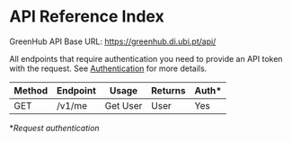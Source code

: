 # API Reference Index

GreenHub API Base URL: https://greenhub.di.ubi.pt/api/

All endpoints that require authentication you need to provide an API token with the request. See [Authentication](authentication.md) for more details.

| Method | Endpoint | Usage    | Returns | Auth* |
| ------ | -------- | -------- | ------- | ----- |
| GET    | /v1/me   | Get User | User    | Yes   |

**Request authentication*